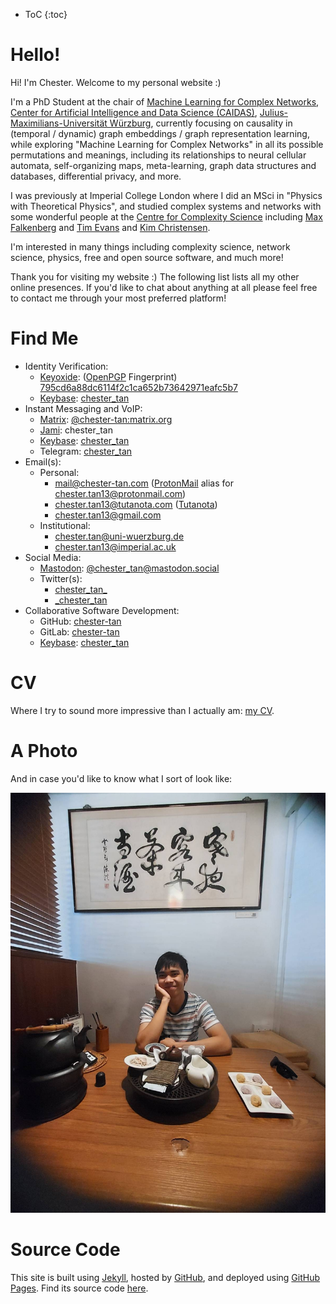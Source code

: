 * ToC
{:toc}

# Hello!

Hi! I'm Chester. Welcome to my personal website \:\)

I'm a PhD Student at the chair of [Machine Learning for Complex Networks](https://www.informatik.uni-wuerzburg.de/ml4nets/team/), [Center for Artificial Intelligence and Data Science (CAIDAS)](https://www.uni-wuerzburg.de/caidas/), [Julius-Maximilians-Universität Würzburg](https://www.uni-wuerzburg.de/), currently focusing on causality in (temporal / dynamic) graph embeddings / graph representation learning, while exploring "Machine Learning for Complex Networks" in all its possible permutations and meanings, including its relationships to neural cellular automata, self-organizing maps, meta-learning, graph data structures and databases, differential privacy, and more. 

I was previously at Imperial College London where I did an MSci in \"Physics with Theoretical Physics\", and studied complex systems and networks with some wonderful people at the [Centre for Complexity Science](https://www.imperial.ac.uk/complexity-science) including [Max Falkenberg](https://orcid.org/0000-0002-2986-2494) and [Tim Evans](http://netplexity.org/) and [Kim Christensen](https://www.imperial.ac.uk/people/k.christensen).

I'm interested in many things including complexity science, network science, physics, free and open source software, and much more! 

Thank you for visiting my website \:\) The following list lists all my other online presences. If you'd like to chat about anything at all please feel free to contact me through your most preferred platform!

# Find Me

* Identity Verification:
  * [Keyoxide](https://keyoxide.org): ([OpenPGP](https://openpgp.org) Fingerprint) [795cd6a88dc6114f2c1ca652b73642971eafc5b7](https://keyoxide.org/795cd6a88dc6114f2c1ca652b73642971eafc5b7)
  * [Keybase](https://keybase.io): [chester\_tan](https://keybase.io/chester_tan)
* Instant Messaging and VoIP:
  * [Matrix](https://matrix.org): [@chester-tan:matrix.org](https://matrix.to/#/@chester-tan:matrix.org)
  * [Jami](https://jami.net/): chester\_tan
  * [Keybase](https://keybase.io): [chester\_tan](https://keybase.io/chester_tan)
  * Telegram: [chester\_tan](https://t.me/chester_tan)
* Email(s): 
  * Personal:
    * [mail@chester-tan.com](mailto:mail@chester-tan.com) \([ProtonMail](https://protonmail.com/) alias for [chester.tan13@protonmail.com](mailto:chester.tan13@protonmail.com)\)
    * [chester.tan13@tutanota.com](mailto:chester.tan13@tutanota.com) \([Tutanota](https://tutanota.com/)\)
    * [chester.tan13@gmail.com](mailto:chester.tan13@gmail.com)
  * Institutional:
    * [chester.tan@uni-wuerzburg.de](mailto:chester.tan@uni-wuerzburg.de)
    * [chester.tan13@imperial.ac.uk](mailto:chester.tan13@imperial.ac.uk)
* Social Media:
  * [Mastodon](https://joinmastodon.org/): [@chester\_tan@mastodon.social](https://mastodon.social/@chester_tan)
  * Twitter(s): 
    * [chester\_tan\_](https://twitter.com/chester_tan_)
    * [\_chester\_tan](https://twitter.com/_chester_tan)
* Collaborative Software Development:
  * GitHub: [chester-tan](https://github.com/chester-tan)
  * GitLab: [chester-tan](https://gitlab.com/chester-tan)
  * [Keybase](https://keybase.io): [chester\_tan](https://keybase.io/chester_tan)

<!---
# My Blog

If you'd like you can also visit [my blog](https://chester-tan.com/blog) and subscribe to its [atom feed](https://chester-tan.com/feed.xml) \:\)
--->

# CV

Where I try to sound more impressive than I actually am: [my CV](https://chester-tan.com/CV).

# A Photo

And in case you'd like to know what I sort of look like:

![profile picture](./hello.jpg)

# Source Code

This site is built using [Jekyll](https://jekyllrb.com/), hosted by [GitHub](https://github.com), and deployed using [GitHub Pages](https://docs.github.com/en/pages/setting-up-a-github-pages-site-with-jekyll/about-github-pages-and-jekyll). Find its source code [here](https://github.com/chester-tan/chester-tan.github.io).
